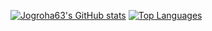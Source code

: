 [![Jogroha63's GitHub stats](https://github-readme-stats.vercel.app/api?username=jogroha63&theme=dark)](https://github.com/anuraghazra/github-readme-stats)
[![Top Languages](https://github-readme-stats.vercel.app/api/top-langs/?username=anuraghazra)](https://github.com/anuraghazra/github-readme-stats)

